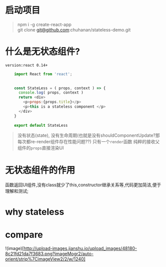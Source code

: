# 启动项目
> npm i -g create-react-app   
  git clone git@github.com:chuhanan/stateless-demo.git

# 什么是无状态组件? 
`version:react 0.14+ `

```javascript
    import React from 'react';
    
    
    const StateLess = ( props, context ) => {
      console.log( props, context )
      return <div>
        <p>props:{props.title}</p>
        <p>this is a stateless component </p>
      </div>
    }
    
    export default StateLess
```

> 没有状态(state),
  没有生命周期(也就是没有shouldComponentUpdate?那每次都re-render组件存在性能问题??)
  只有一个`render`函数
  纯粹的接收父组件的`props`直接渲染UI
  
# 无状态组件的作用 #

函数返回UI组件,没有class就少了this,constructor继承关系等,代码更加简洁,便于理解和测试;

# why stateless #

# compare #
!(image)[http://upload-images.jianshu.io/upload_images/48180-8c21fd21da7f3683.png?imageMogr2/auto-orient/strip%7CimageView2/2/w/1240]


